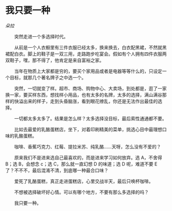 # 我只要一种

*朵拉*

　　突然走进一个多选择时代。

　　从前是一个人衣橱里有三件衣服已经太多，换来换去，白衣配黑裙，不然就黑裙配白衣。脚上的鞋子是一双三用，走路跑步吃宴会。假如有个人拥有四件衣服两双鞋子，嘿，那不得了，他肯定是来自富裕之家。

　　当年在物质上大家都是穷的，要买个家用品或者是电器等等什么的，只设定一个目标，就那几个著名牌子之中选一个。

　　突然，一切就变了样。超市、商场、购物中心、大卖场，到处都是，逛了一家换一家，要买样东西，想找样小用品，也有太多的名牌，太多的选择，满山满谷那样的快溢出来的样子，走到头昏脑涨，看到眼花缭乱，你还是无法作出最佳的选择。

　　一切都太多太多了。结果是怎么样？太多选择没目标，最后索性通通都不要。

　　比如去最爱的乳酪蛋糕店，坐下，对着印刷精美的菜单，挑选心目中最理想口味的乳酪蛋糕。

　　咖啡、香蕉巧克力、红莓、提拉米苏、纯乳酪……天呀，怎么没有不爱的？

　　原来我们不是进来选自己最喜欢的，而是进来学习如何放弃。选 A，不舍得 B；选 B，会想念 c；选 C，那么就一直幻想 D 的味道；选 D 呢，难道不要 E 了？不不不，最后混淆不清，到底哪一种最合口味？

　　爱死了乳酪蛋糕，真正走进蛋糕店，心里交战半天，最后只唤杯咖啡。

　　不想被选择破坏好心情。可以有哪个地方，不要有那么多选择的吗？

　　我只要一种。